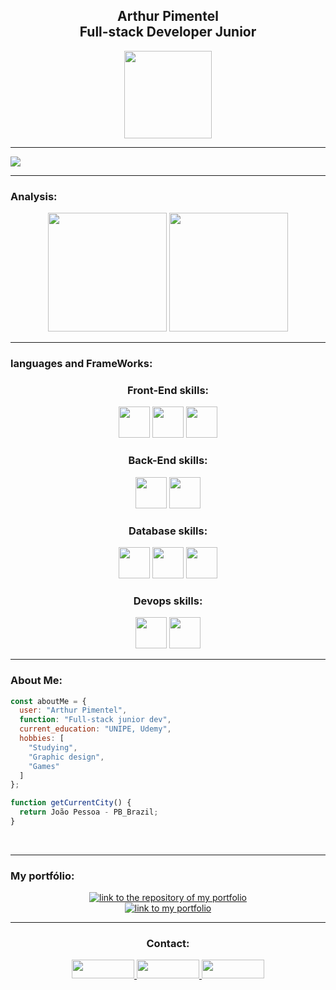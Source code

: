 <div align="center">
 <h2><b>Arthur Pimentel</b><br>Full-stack Developer Junior</h2>
  <img width="140px" src="https://github.com/user-attachments/assets/e788bf12-860c-442d-a369-8225acb29439">  
</div>
<hr>
<img src="https://github.com/user-attachments/assets/3903fd2b-1a49-44f7-9a9a-5587a97b6e5a">
<br>
<hr>
<h3><b>Analysis:</b></h3>
<div align="center">
    <img height="190px"src="https://github-readme-stats.vercel.app/api?username=ArthurPimentell&show_icons=true&theme=dark&hide&title_color=020201&text_color=020201F&icon_color=020201&border_color=020201&bg_color=0499ef">
    <img height="190px"src="https://github-readme-stats.vercel.app/api/top-langs/?username=ArthurPimentell&compact&langs_count=8&theme=dark&hide&title_color=020201&text_color=020201&icon_color=020201&border_color=020201&bg_color=0499ef">
</div>
<hr>
<h3>languages and FrameWorks:</h3>
<div align="center">

<h3>Front-End skills:</h3>
  
  <img height="50px"  src="https://github.com/user-attachments/assets/bfc951af-cdc8-47ae-bb7a-2aa410d1f5a2">
  <img height="50px"  src="https://github.com/user-attachments/assets/cefb08c7-b321-48b1-ad19-57e001f4f42e"> 
  <img height="50px"  src="https://github.com/user-attachments/assets/63d77861-7d65-4665-9a09-efb45f7c6747">
 
<h3>Back-End skills:</h3>
  <img height="50px"  src="https://github.com/user-attachments/assets/aa180eb9-821f-4d04-893e-9ef589747cad">
  <img height="50px"  src="https://github.com/user-attachments/assets/1bec3c3a-2b91-422d-8650-7689b4978a08">


<h3>Database skills:</h3>
  <img height="50px"  src="https://github.com/user-attachments/assets/bf05b402-5d6a-40c3-88dd-8958b5e7cd3e">
  <img height="50px"  src="https://github.com/user-attachments/assets/d5bf5013-915f-4df7-bd8a-2893d09cee9c">
  <img height="50px"  src="https://github.com/user-attachments/assets/fa731d36-d92e-4b5c-8996-09397ce378e7">



<h3>Devops skills:</h3>
  <img height="50px"  src="https://github.com/user-attachments/assets/135f3907-d352-4d2e-babe-2fb8fdbd8903">
  <img height="50px"  src="https://github.com/user-attachments/assets/dacc9faf-c647-4831-bc37-e89a6fb06b87">
</div>

<hr>

<h3 align="left">About Me:</h3>


```js
const aboutMe = {
  user: "Arthur Pimentel",
  function: "Full-stack junior dev",
  current_education: "UNIPE, Udemy",
  hobbies: [
    "Studying",
    "Graphic design",
    "Games"
  ]
};

function getCurrentCity() {
  return João Pessoa - PB_Brazil;
}

```
<br>
<hr>
<h3>My portfólio:</h3>
<div align="center">
<a href="https://arthurpimentell.github.io/portifolioDigital/" target="_blank">
    <img alt="link to the repository of my portfolio" src="https://github-readme-stats.vercel.app/api/pin/?username=ArthurPimentell&repo=portifolioDigital&bg_color=0499ef&title_color=0D0F1B&text_color=0D0F1B&hide_border=&show_icons=true&icon_color=0D0F1B&locale=en">
</a>
</br>
<a href="https://arthurpimentell.github.io/portifolioDigital/" target="_blank">
    <img alt="link to my portfolio" src="https://img.shields.io/static/v1?label&message=open+portfolio&color=005997&style=for-the-badge" />
</a>
</div>
<div align="center">
  
 <hr>
  <h3><b>Contact:</b></h3>
  <a href="https://api.whatsapp.com/send?phone=5581992417343&text=Ol%C3%A1%2C%20estou%20interessado(a)%20nos%20seus%20servi%C3%A7os." target="_blank">
    <img width="100px" height="30px" src="https://img.shields.io/badge/WhatsApp-0499ef?style=for-the-badge&logo=whatsapp&logoColor=white">
  </a>
  <a target="_blank" href="mailto:pimentelarthur10@gmail.com">
     <img width="100px" height="30px" src="https://img.shields.io/badge/Gmail-0499ef?style=for-the-badge&logo=gmail&logoColor=white">
  </a>
  <a target="_blank" href="https://www.linkedin.com/in/arthur-pimentel-03a7312a0/">
    <img width="100px" height="30px"  src="https://img.shields.io/badge/LinkedIn-0499ef?style=for-the-badge&logo=linkedin&logoColor=white">
  </a> 
</div>

  
